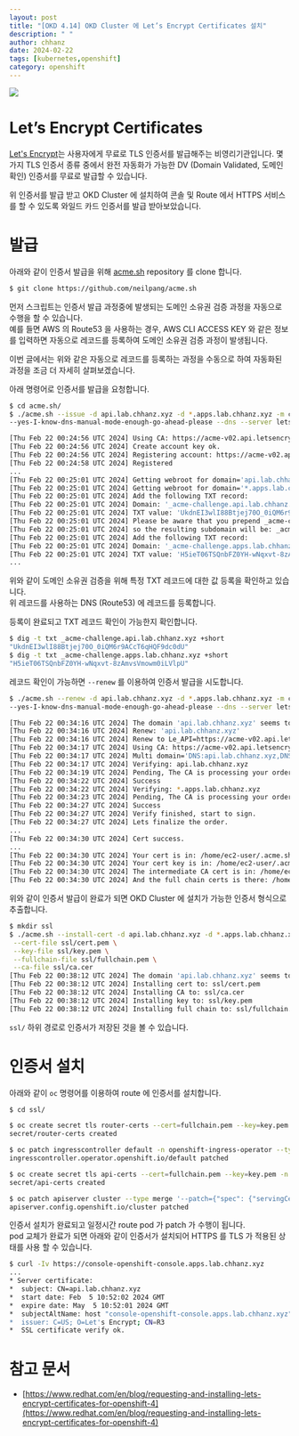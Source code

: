 ```yaml
---
layout: post
title: "[OKD 4.14] OKD Cluster 에 Let’s Encrypt Certificates 설치"
description: " "
author: chhanz
date: 2024-02-22
tags: [kubernetes,openshift]
category: openshift
---
```


![](https://letsencrypt.org/images/letsencrypt-logo-horizontal.svg)       
# Let’s Encrypt Certificates 
[Let's Encrypt](https://letsencrypt.org/)는 사용자에게 무료로 TLS 인증서를 발급해주는 비영리기관입니다. 몇 가지 TLS 인증서 종류 중에서 완전 자동화가 가능한 DV (Domain Validated, 도메인 확인) 인증서를 무료로 발급할 수 있습니다.   
   
위 인증서를 발급 받고 OKD Cluster 에 설치하여 콘솔 및 Route 에서 HTTPS 서비스를 할 수 있도록 와일드 카드 인증서를 발급 받아보았습니다.
   
# 발급
아래와 같이 인증서 발급을 위해 [acme.sh](https://github.com/neilpang/acme.sh) repository 를 clone 합니다.   
   
```bash
$ git clone https://github.com/neilpang/acme.sh
```
   
먼저 스크립트는 인증서 발급 과정중에 발생되는 도메인 소유권 검증 과정을 자동으로 수행을 할 수 있습니다.   
예를 들면 AWS 의 Route53 을 사용하는 경우, AWS CLI ACCESS KEY 와 같은 정보를 입력하면 자동으로 레코드를 등록하여 도메인 소유권 검증 과정이 발생됩니다.   

이번 글에서는 위와 같은 자동으로 레코드를 등록하는 과정을 수동으로 하여 자동화된 과정을 조금 더 자세히 살펴보겠습니다.   
   
아래 명령어로 인증서를 발급을 요청합니다.   
```bash
$ cd acme.sh/
$ ./acme.sh --issue -d api.lab.chhanz.xyz -d *.apps.lab.chhanz.xyz -m chhanz@chhanz.xyz \
--yes-I-know-dns-manual-mode-enough-go-ahead-please --dns --server letsencrypt

[Thu Feb 22 00:24:56 UTC 2024] Using CA: https://acme-v02.api.letsencrypt.org/directory
[Thu Feb 22 00:24:56 UTC 2024] Create account key ok.
[Thu Feb 22 00:24:56 UTC 2024] Registering account: https://acme-v02.api.letsencrypt.org/directory
[Thu Feb 22 00:24:58 UTC 2024] Registered
...
[Thu Feb 22 00:25:01 UTC 2024] Getting webroot for domain='api.lab.chhanz.xyz'
[Thu Feb 22 00:25:01 UTC 2024] Getting webroot for domain='*.apps.lab.chhanz.xyz'
[Thu Feb 22 00:25:01 UTC 2024] Add the following TXT record:
[Thu Feb 22 00:25:01 UTC 2024] Domain: '_acme-challenge.api.lab.chhanz.xyz'
[Thu Feb 22 00:25:01 UTC 2024] TXT value: 'UkdnEI3wlI88Btjej70O_0iQM6r9ACcT6qHQF9dc0dU'
[Thu Feb 22 00:25:01 UTC 2024] Please be aware that you prepend _acme-challenge. before your domain
[Thu Feb 22 00:25:01 UTC 2024] so the resulting subdomain will be: _acme-challenge.api.lab.chhanz.xyz
[Thu Feb 22 00:25:01 UTC 2024] Add the following TXT record:
[Thu Feb 22 00:25:01 UTC 2024] Domain: '_acme-challenge.apps.lab.chhanz.xyz'
[Thu Feb 22 00:25:01 UTC 2024] TXT value: 'H5ieT06TSQnbFZ0YH-wNqxvt-8zAmvsVmowm0iLVlpU'
...
``` 
위와 같이 도메인 소유권 검증을 위해 특정 TXT 레코드에 대한 값 등록을 확인하고 있습니다.   
위 레코드를 사용하는 DNS (Route53) 에 레코드를 등록합니다.   

등록이 완료되고 TXT 레코드 확인이 가능한지 확인합니다.   
   
```bash
$ dig -t txt _acme-challenge.api.lab.chhanz.xyz +short
"UkdnEI3wlI88Btjej70O_0iQM6r9ACcT6qHQF9dc0dU"
$ dig -t txt _acme-challenge.apps.lab.chhanz.xyz +short
"H5ieT06TSQnbFZ0YH-wNqxvt-8zAmvsVmowm0iLVlpU"
```
   
레코드 확인이 가능하면 `--renew` 를 이용하여 인증서 발급을 시도합니다.   
```bash
$ ./acme.sh --renew -d api.lab.chhanz.xyz -d *.apps.lab.chhanz.xyz -m chhanz@chhanz.xyz \
--yes-I-know-dns-manual-mode-enough-go-ahead-please --dns --server letsencrypt

[Thu Feb 22 00:34:16 UTC 2024] The domain 'api.lab.chhanz.xyz' seems to have a ECC cert already, lets use ecc cert.
[Thu Feb 22 00:34:16 UTC 2024] Renew: 'api.lab.chhanz.xyz'
[Thu Feb 22 00:34:16 UTC 2024] Renew to Le_API=https://acme-v02.api.letsencrypt.org/directory
[Thu Feb 22 00:34:17 UTC 2024] Using CA: https://acme-v02.api.letsencrypt.org/directory
[Thu Feb 22 00:34:17 UTC 2024] Multi domain='DNS:api.lab.chhanz.xyz,DNS:*.apps.lab.chhanz.xyz'
[Thu Feb 22 00:34:17 UTC 2024] Verifying: api.lab.chhanz.xyz
[Thu Feb 22 00:34:19 UTC 2024] Pending, The CA is processing your order, please just wait. (1/30)
[Thu Feb 22 00:34:22 UTC 2024] Success
[Thu Feb 22 00:34:22 UTC 2024] Verifying: *.apps.lab.chhanz.xyz
[Thu Feb 22 00:34:23 UTC 2024] Pending, The CA is processing your order, please just wait. (1/30)
[Thu Feb 22 00:34:27 UTC 2024] Success
[Thu Feb 22 00:34:27 UTC 2024] Verify finished, start to sign.
[Thu Feb 22 00:34:27 UTC 2024] Lets finalize the order.
...
[Thu Feb 22 00:34:30 UTC 2024] Cert success.
...
[Thu Feb 22 00:34:30 UTC 2024] Your cert is in: /home/ec2-user/.acme.sh/api.lab.chhanz.xyz_ecc/api.lab.chhanz.xyz.cer
[Thu Feb 22 00:34:30 UTC 2024] Your cert key is in: /home/ec2-user/.acme.sh/api.lab.chhanz.xyz_ecc/api.lab.chhanz.xyz.key
[Thu Feb 22 00:34:30 UTC 2024] The intermediate CA cert is in: /home/ec2-user/.acme.sh/api.lab.chhanz.xyz_ecc/ca.cer
[Thu Feb 22 00:34:30 UTC 2024] And the full chain certs is there: /home/ec2-user/.acme.sh/api.lab.chhanz.xyz_ecc/fullchain.cer
```
   
위와 같이 인증서 발급이 완료가 되면 OKD Cluster 에 설치가 가능한 인증서 형식으로 추출합니다.   
   
```bash
$ mkdir ssl
$ ./acme.sh --install-cert -d api.lab.chhanz.xyz -d *.apps.lab.chhanz.xyz \
 --cert-file ssl/cert.pem \
 --key-file ssl/key.pem \
 --fullchain-file ssl/fullchain.pem \
 --ca-file ssl/ca.cer
[Thu Feb 22 00:38:12 UTC 2024] The domain 'api.lab.chhanz.xyz' seems to have a ECC cert already, lets use ecc cert.
[Thu Feb 22 00:38:12 UTC 2024] Installing cert to: ssl/cert.pem
[Thu Feb 22 00:38:12 UTC 2024] Installing CA to: ssl/ca.cer
[Thu Feb 22 00:38:12 UTC 2024] Installing key to: ssl/key.pem
[Thu Feb 22 00:38:12 UTC 2024] Installing full chain to: ssl/fullchain.pem
```
   
`ssl/` 하위 경로로 인증서가 저장된 것을 볼 수 있습니다.   
   
# 인증서 설치
아래와 같이 `oc` 명령어를 이용하여 route 에 인증서를 설치합니다.   
   
```bash
$ cd ssl/

$ oc create secret tls router-certs --cert=fullchain.pem --key=key.pem -n openshift-ingress
secret/router-certs created

$ oc patch ingresscontroller default -n openshift-ingress-operator --type=merge '--patch={"spec": { "defaultCertificate": { "name": "router-certs" }}}'
ingresscontroller.operator.openshift.io/default patched

$ oc create secret tls api-certs --cert=fullchain.pem --key=key.pem -n openshift-config
secret/api-certs created

$ oc patch apiserver cluster --type merge '--patch={"spec": {"servingCerts": {"namedCertificates": [ { "names": [  "api.lab.chhanz.xyz"  ], "servingCertificate": {"name": "api-certs" }}]}}}'
apiserver.config.openshift.io/cluster patched
```
   
인증서 설치가 완료되고 일정시간 route pod 가 patch 가 수행이 됩니다.   
pod 교체가 완료가 되면 아래와 같이 인증서가 설치되어 HTTPS 를 TLS 가 적용된 상태를 사용 할 수 있습니다.   
   
```bash
$ curl -Iv https://console-openshift-console.apps.lab.chhanz.xyz
...
* Server certificate:
*  subject: CN=api.lab.chhanz.xyz
*  start date: Feb  5 10:52:02 2024 GMT
*  expire date: May  5 10:52:01 2024 GMT
*  subjectAltName: host "console-openshift-console.apps.lab.chhanz.xyz" matched cert's "*.apps.lab.chhanz.xyz"
*  issuer: C=US; O=Let's Encrypt; CN=R3
*  SSL certificate verify ok.
```
   
# 참고 문서
+ [https://www.redhat.com/en/blog/requesting-and-installing-lets-encrypt-certificates-for-openshift-4](https://www.redhat.com/en/blog/requesting-and-installing-lets-encrypt-certificates-for-openshift-4)   
